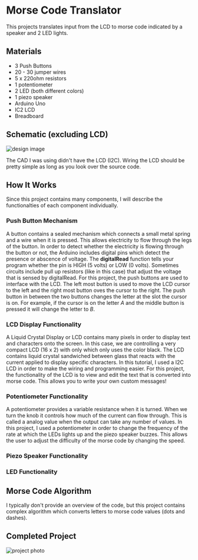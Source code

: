 # Morse Code Translator

This projects translates input from the LCD to morse code indicated by a speaker and 2 LED lights. 

## Materials
- 3 Push Buttons
- 20 - 30 jumper wires
- 5 x 220ohm resistors
- 1 potentiometer
- 2 LED (both different colors)
- 1 piezo speaker
- Arduino Uno
- IC2 LCD 
- Breadboard

## Schematic (excluding LCD)

![design image](https://github.com/angelina-tsuboi/LCD_Visual_Display/blob/main/images/base_design.png)

The CAD I was using didn't have the LCD (I2C). Wiring the LCD should be pretty simple as long as you look over the source code.

## How It Works

Since this project contains many components, I will describe the functionalties of each component individually.

### Push Button Mechanism

 A button contains a sealed mechanism which connects a small metal spring and a wire when it is pressed. This allows electricity to flow through the legs of the button. In order to detect whether the electricity is flowing through the button or not, the Arduino includes digital pins which detect the presence or abscence of voltage. The **digitalRead** function tells your program whether the pin is HIGH (5 volts) or LOW (0 volts). Sometimes circuits include pull up resistors (like in this case) that adjust the voltage that is sensed by digitalRead. For this project, the push buttons are used to interface with the LCD. The left most button is used to move the LCD cursor to the left and the right most button oves the cursor to the right. The push button in between the two buttons changes the letter at the slot the cursor is on. For example, if the cursor is on the letter *A* and the middle button is pressed it will change the letter to *B*.


### LCD Display Functionality

A Liquid Crystal Display or LCD contains many pixels in order to display text and characters onto the screen. In this case, we are controlling a very compact LCD (16 x 2) with only which only uses the color black. The LCD contains liquid crystal sandwiched between glass that reacts with the current applied to display specific characters. In this tutorial, I used a I2C LCD in order to make the wiring and programming easier. For this project, the functionality of the LCD is to view and edit the text that is converted into morse code. This allows you to write your own custom messages!

### Potentiometer Functionality

A potentiometer provides a variable resistance when it is turned. When we turn the knob it controls how much of the current can flow through. This is called a analog value when the output can take any number of values. In this project, I used a potentiometer in order to change the frequency of the rate at which the LEDs lights up and the piezo speaker buzzes. This allows the user to adjust the difficulty of the morse code by changing the speed.


### Piezo Speaker Functionality




### LED Functionality

## Morse Code Algorithm

I typically don't provide an overview of the code, but this project contains complex algorithm which converts letters to morse code values (dots and dashes).


## Completed Project

![project photo](https://github.com/angelina-tsuboi/LCD_Visual_Display/blob/main/images/completed-project.jpg)


